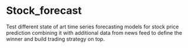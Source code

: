 # Stock_forecast
Test different state of art time series forecasting models for stock price prediction combining it with additional data from news feed to define the winner and build trading strategy on top.
